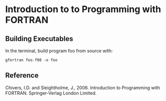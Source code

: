 # Introduction to to Programming with FORTRAN

## Building Executables

In the terminal, build program foo from source with:

`gfortran foo.f08 -o foo`

## Reference

Chivers, I.D. and Sleightholme, J., 2006. Introduction to Programming with FORTRAN. Springer-Verlag London Limited.
